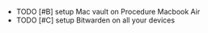 - TODO [#B] setup Mac vault on Procedure Macbook Air
- TODO [#C] setup Bitwarden on all your devices